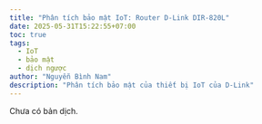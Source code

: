```yaml
---
title: "Phân tích bảo mật IoT: Router D-Link DIR-820L"
date: 2025-05-31T15:22:55+07:00
toc: true
tags:
  - IoT
  - bảo mật
  - dịch ngược
author: "Nguyễn Bình Nam"
description: "Phân tích bảo mật của thiết bị IoT của D-Link"
---
```


Chưa có bản dịch.
